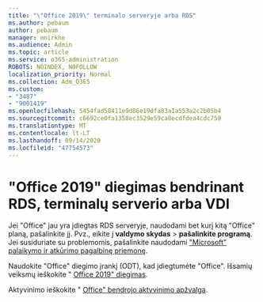 ```yaml
---
title: "\"Office 2019\" terminalo serveryje arba RDS"
ms.author: pebaum
author: pebaum
manager: mnirkhe
ms.audience: Admin
ms.topic: article
ms.service: o365-administration
ROBOTS: NOINDEX, NOFOLLOW
localization_priority: Normal
ms.collection: Adm_O365
ms.custom:
- "3487"
- "9001419"
ms.openlocfilehash: 5454fad58411e9d86e19dfa83a1a553a2c2b05b4
ms.sourcegitcommit: c6692ce0fa1358ec3529e59ca0ecdfdea4cdc759
ms.translationtype: MT
ms.contentlocale: lt-LT
ms.lasthandoff: 09/14/2020
ms.locfileid: "47754573"
---
```

# <a name="deploying-office-2019-for-shared-use-on-rds-terminal-server-or-vdi"></a>"Office 2019" diegimas bendrinant RDS, terminalų serverio arba VDI

Jei "Office" jau yra įdiegtas RDS serveryje, naudodami bet kurį kitą "Office" planą, pašalinkite jį. Pvz., eikite į **valdymo skydas**  >  **pašalinkite programą**. Jei susiduriate su problemomis, pašalinkite naudodami ["Microsoft" palaikymo ir atkūrimo pagalbinę priemonę](https://aka.ms/SARA-OfficeUninstall-Alchemy). 

Naudokite "Office" diegimo įrankį (ODT), kad įdiegtumėte "Office". Išsamių veiksmų ieškokite " [Office 2019" diegimas](https://docs.microsoft.com/deployoffice/office2019/deploy).

Aktyvinimo ieškokite " [Office" bendrojo aktyvinimo apžvalga](https://docs.microsoft.com/deployoffice/vlactivation/plan-volume-activation-of-office).